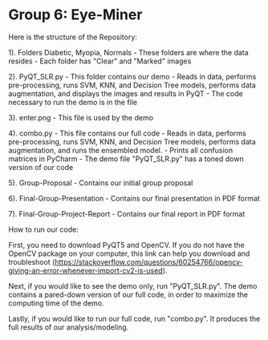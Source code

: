 # Group 6: Eye-Miner

Here is the structure of the Repository:

1). Folders Diabetic, Myopia, Normals
	- These folders are where the data resides
	- Each folder has "Clear" and "Marked" images
	
2). PyQT_SLR.py
	- This folder contains our demo
	- Reads in data, performs pre-processing, runs SVM, KNN, and Decision Tree models, performs data augmentation, and displays the images and results in PyQT
	- The code necessary to run the demo is in the file
	
3). enter.png
	- This file is used by the demo
	
4). combo.py
	- This file contains our full code
	- Reads in data, performs pre-processing, runs SVM, KNN, and Decision Tree models, performs data augmentation, and runs the ensembled model.
	- Prints all confusion matrices in PyCharm
	- The demo file "PyQT_SLR.py" has a toned down version of our code
	
5). Group-Proposal
	- Contains our initial group proposal
	
6). Final-Group-Presentation
	- Contains our final presentation in PDF format
	
7). Final-Group-Project-Report
	- Contains our final report in PDF format
	
How to run our code:

First, you need to download PyQT5 and OpenCV. If you do not have the OpenCV package on your computer, this link can help you download and troubleshoot (https://stackoverflow.com/questions/60254766/opencv-giving-an-error-whenever-import-cv2-is-used).

Next, if you would like to see the demo only, run "PyQT_SLR.py". The demo contains a pared-down version of our full code, in order to maximize the computing time of the demo.

Lastly, if you would like to run our full code, run "combo.py". It produces the full results of our analysis/modeling.

